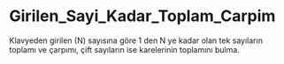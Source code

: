 # Girilen_Sayi_Kadar_Toplam_Carpim
Klavyeden girilen (N) sayısına göre 1 den N ye kadar olan tek sayıların toplamı ve çarpımı, çift sayıların ise karelerinin toplamını bulma.
